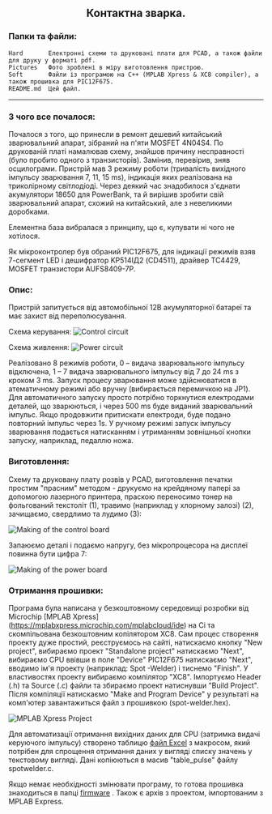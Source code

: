 <h2 align="center">Контактна зварка.</h2>

### Папки та файли:

    Hard       Електронні схеми та друковані плати для PCAD, а також файли для друку у форматі pdf.
    Pictures   Фото зроблені в міру виготовлення пристрою.
    Soft       Файли із програмою на С++ (MPLAB Xpress & XC8 compiler), а також прошивка для PIC12F675.
    README.md  Цей файл.
---
### З чого все почалося:

Почалося з того, що принесли в ремонт дешевий китайський зварювальний апарат, зібраний на п'яти MOSFET 4N04S4.
По друкованій платі намалював схему, знайшов причину несправності (було пробито одного з транзисторів).
Замінив, перевірив, зняв осцилограми. Пристрій мав 3 режиму роботи (тривалість вихідного імпульсу зварювання 7, 11, 15 ms), індикація яких реалізована на триколірному світлодіоді.
Через деякий час знадобилося з'єднати акумулятори 18650 для PowerBank, та й вирішив зробити свій зварювальний апарат, схожий на китайський, але з невеликими доробками.

Елементна база вибралася з принципу, що є, купувати ні чого не хотілося.

Як мікроконтролер був обраний PIC12F675, для індикації режимів взяв 7-сегмент LED і дешифратор KР514ІД2 (CD4511), драйвер TC4429, MOSFET транзистори AUFS8409-7P.
    
### Опис:

Пристрій запитується від автомобільної 12В акумуляторної батареї та має захист від переполюсування.

Схема керування:
![Control circuit](https://github.com/nva1773/Spot-Welder/blob/main/Pictures/spot-welder-control.JPG)

Схема живлення:
![Power circuit](https://github.com/nva1773/Spot-Welder/blob/main/Pictures/spot-welder-power.JPG)

Реалізовано 8 режимів роботи, 0 – видача зварювального імпульсу відключена, 1 – 7 видача зварювального імпульсу від 7 до 24 ms з кроком 3 ms.
Запуск процесу зварювання може здійснюватися в атематичному режимі або вручну (вибирається перемичкою на JP1).
Для автоматичного запуску просто потрібно торкнутися електродами деталей, що зварюються, і через 500 ms буде виданий зварювальний імпульс. Якщо продовжити притискати електроди, буде подано повторний імпульс через 1s.
У ручному режимі запуск імпульсу зварювання подається натисканням і утриманням зовнішньої кнопки запуску, наприклад, педаллю ножа.

### Виготовлення:

Схему та друковану плату розвів у PCAD, виготовлення печатки простим "прасним" методом - друкуємо на крейдяному папері за допомогою лазерного принтера, праскою переносимо тонер на фольгований текстоліт (1), травимо (наприклад у хлорному залозі) (2), зачищаємо, свердлимо та лудимо (3):

![Making of the control board](https://github.com/nva1773/Spot-Welder/blob/main/Pictures/pcb-build-1.jpg)

Запаюємо деталі і подаємо напругу, без мікропроцесора на дисплеї повинна бути цифра 7:

![Making of the power board](https://github.com/nva1773/Spot-Welder/blob/main/Pictures/pcb-build-2.jpg)

### Отримання прошивки:

Програма була написана у безкоштовному середовищі розробки від Microchip [MPLAB Xpress] (https://mplabxpress.microchip.com/mplabcloud/ide) на Сі та скомпільована безкоштовним копілятором XC8. Сам процес створення проекту дуже простий, реєструємось на сайті, натискаємо кнопку "New project", вибираємо проект "Standalone project" натискаємо "Next", вибираємо CPU ввівши в поле "Device" PIC12F675 натискаємо "Next", вводимо ім'я проекту (наприклад: Spot -Welder) і тиснемо "Finish". У властивостях проекту вибираємо компілятор "XC8". Імпортуємо Header (.h) та Source (.c) файли та збираємо проект натиснувши "Build Project". Після компіляції натискаємо "Make and Program Device" у результаті на комп'ютер завантажиться файл з прошивкою (spot-welder.hex).

![MPLAB Xpress Project](https://github.com/nva1773/Spot-Welder/blob/main/Pictures/www.mplab-xpresside.micorchip.com.JPG)

Для автоматизації отримання вихідних даних для CPU (затримка видачі керуючого імпульсу) створено таблицю [файл Excel](https://github.com/nva1773/Spot-Welder/blob/main/Soft/DurationPulse.xlsm) з макросом, який потрібен для спрощення отримання даних у вигляді списку значень у текстовому вигляді. Дані копіюються в масив "table_pulse" файлу spotwelder.c.

Якщо немає необхідності змінювати програму, то готова прошивка знаходиться в папці [firmware](https://github.com/nva1773/Spot-Welder/blob/main/Soft/Spot_welder.X.production.hex) . Також є архів з проектом, імпортованим з MPLAB Express.
